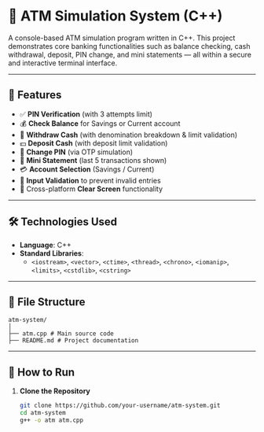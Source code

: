 # 🏧 ATM Simulation System (C++)

A console-based ATM simulation program written in C++. This project demonstrates core banking functionalities such as balance checking, cash withdrawal, deposit, PIN change, and mini statements — all within a secure and interactive terminal interface.

---

## 📌 Features

- ✅ **PIN Verification** (with 3 attempts limit)
- 💰 **Check Balance** for Savings or Current account
- 💸 **Withdraw Cash** (with denomination breakdown & limit validation)
- 💵 **Deposit Cash** (with deposit limit validation)
- 🔐 **Change PIN** (via OTP simulation)
- 🧾 **Mini Statement** (last 5 transactions shown)
- 💳 **Account Selection** (Savings / Current)
- 🧠 **Input Validation** to prevent invalid entries
- 🧼 Cross-platform **Clear Screen** functionality

---

## 🛠 Technologies Used

- **Language**: C++
- **Standard Libraries**: 
  - `<iostream>`, `<vector>`, `<ctime>`, `<thread>`, `<chrono>`, `<iomanip>`, `<limits>`, `<cstdlib>`, `<cstring>`

---
## 📂 File Structure
```
atm-system/ 
│ 
├── atm.cpp # Main source code 
├── README.md # Project documentation 
```
---

## 🚀 How to Run

1. **Clone the Repository**
   ```bash
   git clone https://github.com/your-username/atm-system.git
   cd atm-system
   g++ -o atm atm.cpp
```
